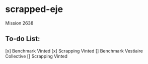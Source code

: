 # scrapped-eje

Mission 2638

## To-do List:

[x] Benchmark Vinted
[x] Scrapping Vinted
[] Benchmark Vestiaire Collective
[] Scrapping Vinted
